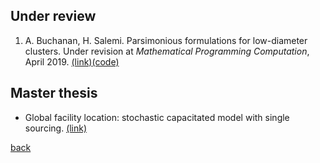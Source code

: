 ## Under review

1. A. Buchanan, H. Salemi. Parsimonious formulations for low-diameter clusters. Under revision at *Mathematical Programming Computation*, April 2019. [(link)](http://www.optimization-online.org/DB_HTML/2017/09/6196.html)[(code)](https://github.com/halisalemi/ParsimoniousKClub)

## Master thesis 
- Global facility location: stochastic capacitated model with single sourcing. [(link)](https://www.politesi.polimi.it/handle/10589/108091)

[back](./README.md)
